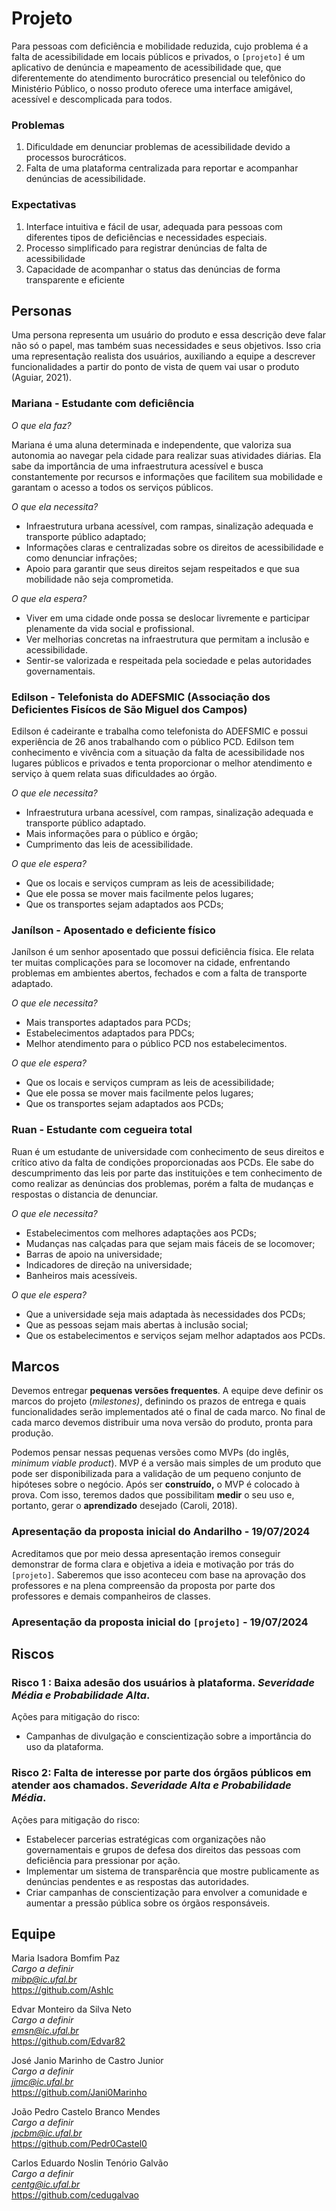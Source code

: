 # Projeto

Para pessoas com deficiência e mobilidade reduzida, cujo problema é a falta de acessibilidade em locais públicos e privados, o `[projeto]` é um aplicativo de denúncia e mapeamento de acessibilidade que, que diferentemente do atendimento burocrático presencial ou telefônico do Ministério Público, o nosso produto oferece uma interface amigável, acessível e descomplicada para todos.

### Problemas

1) Dificuldade em denunciar problemas de acessibilidade devido a processos burocráticos.
2) Falta de uma plataforma centralizada para reportar e acompanhar denúncias de acessibilidade.

### Expectativas

1) Interface intuitiva e fácil de usar, adequada para pessoas com diferentes tipos de deficiências e necessidades especiais.
2) Processo simplificado para registrar denúncias de falta de acessibilidade
3) Capacidade de acompanhar o status das denúncias de forma transparente e eficiente

## Personas

Uma persona representa um usuário do produto e essa descrição deve falar não só o papel, mas também suas necessidades e seus objetivos. Isso cria uma representação realista dos usuários, auxiliando a equipe a descrever funcionalidades a partir do ponto de vista de quem vai usar o produto (Aguiar, 2021).

### Mariana - Estudante com deficiência

*O que ela faz?*

Mariana é uma aluna determinada e independente, que valoriza sua autonomia ao navegar pela cidade para realizar suas atividades diárias. Ela sabe da importância de uma infraestrutura acessível e busca constantemente por recursos e informações que facilitem sua mobilidade e garantam o acesso a todos os serviços públicos.

*O que ela necessita?*

- Infraestrutura urbana acessível, com rampas, sinalização adequada e transporte público adaptado;
- Informações claras e centralizadas sobre os direitos de acessibilidade e como denunciar infrações;
- Apoio para garantir que seus direitos sejam respeitados e que sua mobilidade não seja comprometida.

*O que ela espera?*

- Viver em uma cidade onde possa se deslocar livremente e participar plenamente da vida social e profissional.
- Ver melhorias concretas na infraestrutura que permitam a inclusão e acessibilidade.
- Sentir-se valorizada e respeitada pela sociedade e pelas autoridades governamentais.

### Edilson - Telefonista do ADEFSMIC (Associação dos Deficientes Fisícos de São Miguel dos Campos)

Edilson é cadeirante e trabalha como telefonista do ADEFSMIC e possui experiência de 26 anos trabalhando com o público PCD. Edilson tem conhecimento e vivência com a situação da falta de acessibilidade nos lugares públicos e privados e tenta proporcionar o melhor atendimento e serviço à quem relata suas dificuldades ao órgão.

*O que ele necessita?*

- Infraestrutura urbana acessível, com rampas, sinalização adequada e transporte público adaptado.
- Mais informações para o público e órgão;
- Cumprimento das leis de acessibilidade.

*O que ele espera?*

- Que os locais e serviços cumpram as leis de acessibilidade;
- Que ele possa se mover mais facilmente pelos lugares;
- Que os transportes sejam adaptados aos PCDs;

### Janílson - Aposentado e deficiente físico

Janílson é um senhor aposentado que possui deficiência física. Ele relata ter muitas complicações para se locomover na cidade, enfrentando problemas em ambientes abertos, fechados e com a falta de transporte adaptado.

*O que ele necessita?*

- Mais transportes adaptados para PCDs;
- Estabelecimentos adaptados para PDCs;
- Melhor atendimento para o público PCD nos estabelecimentos.

*O que ele espera?*

- Que os locais e serviços cumpram as leis de acessibilidade;
- Que ele possa se mover mais facilmente pelos lugares;
- Que os transportes sejam adaptados aos PCDs;

### Ruan - Estudante com cegueira total

Ruan é um estudante de universidade com conhecimento de seus direitos e crítico ativo da falta de condições proporcionadas aos PCDs. Ele sabe do descumprimento das leis por parte das instituições e tem conhecimento de como realizar as denúncias dos problemas, porém a falta de mudanças e respostas o distancia de denunciar.

*O que ele necessita?*

- Estabelecimentos com melhores adaptações aos PCDs;
- Mudanças nas calçadas para que sejam mais fáceis de se locomover;
- Barras de apoio na universidade;
- Indicadores de direção na universidade;
- Banheiros mais acessíveis.

*O que ele espera?*

- Que a universidade seja mais adaptada às necessidades dos PCDs;
- Que as pessoas sejam mais abertas à inclusão social;
- Que os estabelecimentos e serviços sejam melhor adaptados aos PCDs.


## Marcos

Devemos entregar **pequenas versões frequentes**. A equipe deve definir os marcos do projeto (*milestones)*, definindo os prazos de entrega e quais funcionalidades serão implementados até o final de cada marco. No final de cada marco devemos distribuir uma nova versão do produto, pronta para produção.

Podemos pensar nessas pequenas versões como MVPs (do inglês, *minimum viable product*). MVP é a versão mais simples de um produto que pode ser disponibilizada para a validação de um pequeno conjunto de hipóteses sobre o negócio. Após ser **construído,** o MVP é colocado à prova. Com isso, teremos dados que possibilitam **medir** o seu uso e, portanto, gerar o **aprendizado** desejado (Caroli, 2018).

### Apresentação da proposta inicial do Andarilho - 19/07/2024

Acreditamos que por meio dessa apresentação iremos conseguir demonstrar de forma clara e objetiva a ideia e motivação por trás do `[projeto]`. Saberemos que isso aconteceu com base na aprovação dos professores e na plena compreensão da proposta por parte dos professores e demais companheiros de classes.

### Apresentação da proposta inicial do `[projeto]` - 19/07/2024


## Riscos

### **Risco 1** : Baixa adesão dos usuários à plataforma. *Severidade Média e Probabilidade Alta*.

   Ações para mitigação do risco:

   * Campanhas de divulgação e conscientização sobre a importância do uso da plataforma.

### **Risco 2**: Falta de interesse por parte dos órgãos públicos em atender aos chamados. *Severidade Alta e Probabilidade Média*.

   Ações para mitigação do risco:

   * Estabelecer parcerias estratégicas com organizações não governamentais e grupos de defesa dos direitos das pessoas com deficiência para pressionar por ação.
   * Implementar um sistema de transparência que mostre publicamente as denúncias pendentes e as respostas das autoridades.
   * Criar campanhas de conscientização para envolver a comunidade e aumentar a pressão pública sobre os órgãos responsáveis.



<!--

#### Funcionalidades

- [x] Funcionalidade 1.
- [x] Funcionalidade 2.
- [x] Funcionalidade 3.

[Release Notes ](release_notes_1.md)

### Marco 2 - 20/01/2023

Acreditamos que esse `Marco 1` vai conseguir `resultado esperado`. Saberemos que isso aconteceu com base em `métricas para validar a hipótese do negócio`.

#### Funcionalidades 

- [x] Funcionalidade 1.
- [x] Funcionalidade 2.
- [ ] Funcionalidade 3.

[Release Notes ](release_notes_1.md) -->

<!-- ## Riscos

1. **Risco 1** descrição do risco. *Severidade Baixa e Probabilidade Alta*.

   Ações para mitigação do risco:

   * Ação de mitigação 1.1.

2. **Risco 2** descrição do risco. *Severidade Média e Probabilidade Alta*.

   Ações para mitigação do risco:

   * Ação de mitigação 2.1.
   * Ação de mitigação 2.2. -->

<!-- ## Componentes

### Aplicativo Web 
[descrição breve]
https://github.com/edgebr/templates-artefatos

### Aplicativo Mobile
[descrição breve]
https://github.com/edgebr/templates-artefatos -->

<!-- ## Stakeholders

Stakeholder 1 <br />
*Key User - Cargo na Empresa X* <br />
*E-mail* <br />
(xx) xxxxx-xxxx

Stakeholder 2 <br />
*Key User - Cargo na Empresa X* <br />
*E-mail* <br />
(xx) xxxxx-xxxx -->

## Equipe

Maria Isadora Bomfim Paz <br />
*Cargo a definir* <br />
*mibp@ic.ufal.br* <br />
https://github.com/Ashlc

Edvar Monteiro da Silva Neto <br />
*Cargo a definir* <br />
*emsn@ic.ufal.br* <br />
https://github.com/Edvar82

José Janio Marinho de Castro Junior <br />
*Cargo a definir* <br />
*jjmc@ic.ufal.br* <br />
https://github.com/Jani0Marinho

João Pedro Castelo Branco Mendes <br />
*Cargo a definir* <br />
*jpcbm@ic.ufal.br* <br />
https://github.com/Pedr0Castel0

Carlos Eduardo Noslin Tenório Galvão <br />
*Cargo a definir* <br />
*centg@ic.ufal.br* <br />
https://github.com/cedugalvao

<!-- ## Status Reports

[Status Report 1 (20/12/2022)](status_report_1.md) -->
